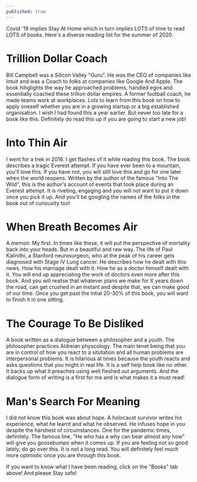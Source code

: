 ```yaml
---
published: true
---
```


Covid '19 implies Stay At Home which in turn implies LOTS of time to read LOTS of books. Here's a diverse reading list for the summer of 2020.

# Trillion Dollar Coach

Bill Campbell was a Silicon Valley "Guru". He was the CEO of companies like Intuit and was a Coach to folks at companies like Google And Apple.
The book hihglights the way he approached problems, handled egos and essentially coached these trillion dollar empires. A former football coach, he
made teams work at workplaces. Lots to learn from this book on how to apply oneself whether you are in a growing startup or a big established organisation.
I wish I had found this a year earlier. But never too late for a book like this. Definitely do read this up if you are going to start a new job!

# Into Thin Air

I went for a trek in 2016. I get flashes of it while reading this book. The book describes a tragic Everest attempt. If you have ever been to a mountain, you'll love this. 
If you have not, you will still love this and go for one later when the world reopens. 
Written by the author of the famous "Into The Wild", this is the author's account of events
that took place during an Everest attempt. It is riveting, engaging and you will not want to put it down once you pick it up. And you'll be googling the
names of the folks in the book out of curiousity too!

# When Breath Becomes Air

A memoir. My first. In times like these, it will put the perspective of mortality back into your heads. But in a beautiful and raw way. The life of
Paul Kalinithi, a Stanford neurosurgeon, who at the peak of his career gets diagnosed with Stage IV Lung cancer. He describes how he dealt with this news.
How his marriage dealt with it. How he as a doctor himself dealt with it. You will end up appreciating the work of doctors even more after this book. And
you will realise that whatever plans we make for X years down the road, can get crushed in an instant and despite that, we can make good of our time. Once 
you get past the intial 20-30% of this book, you will want to finish it in one sitting.

# The Courage To Be Disliked

A book written as a dialogue between a philosopher and a youth. The philosopher practices Aldreian physcology. The main tenet being that you are in control
of how you react to a situtation and all human problems are interpersonal problems. 
It is hilarious at times because the youth reacts and asks questions that you might in real life. It is a self help book like no
other. It backs up what it preaches using well fleshed out arguments. And the dialogue form of writing is a first for me and is what makes it a must read!

# Man's Search For Meaning

I did not know this book was about hope. A holocaust survivor writes his experience, what he learnt and what he observed. He infuses hope in you despite the
harshest of circumstances. One for the pandemic times, definitely. The famous line, "He who has a why can bear almost any how" will give you goosebumps when it
comes up. If you are feeling not so good lately, do go over this. It is not a long read. You will definitely feel much more optmistic once you are through this book.


If you want to know what I have been reading, click on the "Books" tab above! And please Stay safe! 
